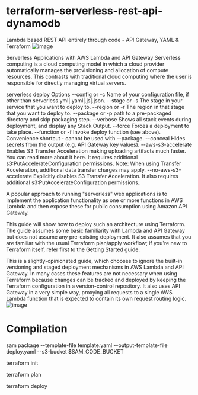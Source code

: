 # terraform-serverless-rest-api-dynamodb
Lambda based REST API entirely through code - API Gateway, YAML &amp; Terraform
![image](https://github.com/joelwembo/terraform-aws-serverless-rest-api-dynamodb/assets/19718580/cb96a7e8-6649-44a6-948f-9d147e4f6bdf)


Serverless Applications with AWS Lambda and API Gateway
Serverless computing is a cloud computing model in which a cloud provider automatically manages the provisioning and allocation of compute resources. This contrasts with traditional cloud computing where the user is responsible for directly managing virtual servers.

serverless deploy
Options
--config or -c Name of your configuration file, if other than serverless.yml|.yaml|.js|.json.
--stage or -s The stage in your service that you want to deploy to.
--region or -r The region in that stage that you want to deploy to.
--package or -p path to a pre-packaged directory and skip packaging step.
--verbose Shows all stack events during deployment, and display any Stack Output.
--force Forces a deployment to take place.
--function or -f Invoke deploy function (see above). Convenience shortcut - cannot be used with --package.
--conceal Hides secrets from the output (e.g. API Gateway key values).
--aws-s3-accelerate Enables S3 Transfer Acceleration making uploading artifacts much faster. You can read more about it here. It requires additional s3:PutAccelerateConfiguration permissions. Note: When using Transfer Acceleration, additional data transfer charges may apply.
--no-aws-s3-accelerate Explicitly disables S3 Transfer Acceleration. It also requires additional s3:PutAccelerateConfiguration permissions..

A popular approach to running "serverless" web applications is to implement the application functionality as one or more functions in AWS Lambda and then expose these for public consumption using Amazon API Gateway.

This guide will show how to deploy such an architecture using Terraform. The guide assumes some basic familiarity with Lambda and API Gateway but does not assume any pre-existing deployment. It also assumes that you are familiar with the usual Terraform plan/apply workflow; if you're new to Terraform itself, refer first to the Getting Started guide.

This is a slightly-opinionated guide, which chooses to ignore the built-in versioning and staged deployment mechanisms in AWS Lambda and API Gateway. In many cases these features are not necessary when using Terraform because changes can be tracked and deployed by keeping the Terraform configuration in a version-control repository. It also uses API Gateway in a very simple way, proxying all requests to a single AWS Lambda function that is expected to contain its own request routing logic.
![image](https://github.com/joelwembo/terraform-aws-serverless-rest-api-dynamodb/assets/19718580/ffe4a762-9ef1-4d4d-854e-40f9aa9682b1)

# Compilation

sam package --template-file template.yaml --output-template-file deploy.yaml --s3-bucket $SAM_CODE_BUCKET


terraform init

terraform plan

terraform deploy
